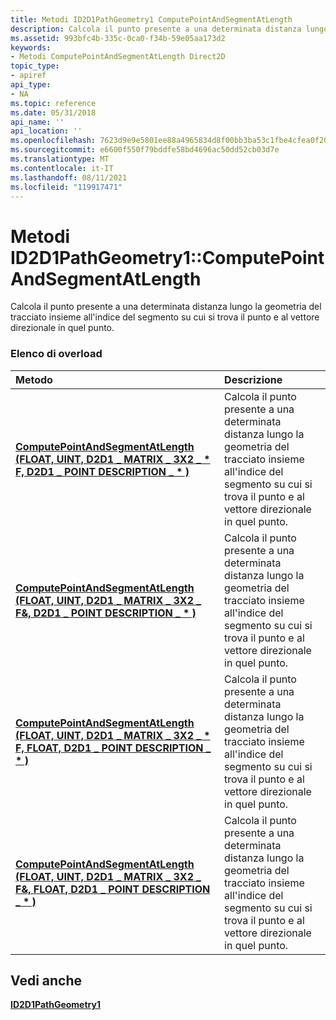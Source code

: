 ```yaml
---
title: Metodi ID2D1PathGeometry1 ComputePointAndSegmentAtLength
description: Calcola il punto presente a una determinata distanza lungo la geometria del tracciato insieme all'indice del segmento su cui si trova il punto e al vettore direzionale in quel punto.
ms.assetid: 993bfc4b-335c-0ca0-f34b-59e05aa173d2
keywords:
- Metodi ComputePointAndSegmentAtLength Direct2D
topic_type:
- apiref
api_type:
- NA
ms.topic: reference
ms.date: 05/31/2018
api_name: ''
api_location: ''
ms.openlocfilehash: 7623d9e9e5801ee88a4965834d8f00bb3ba53c1fbe4cfea0f2030f01e80c32d1
ms.sourcegitcommit: e6600f550f79bddfe58bd4696ac50dd52cb03d7e
ms.translationtype: MT
ms.contentlocale: it-IT
ms.lasthandoff: 08/11/2021
ms.locfileid: "119917471"
---
```

# <a name="id2d1pathgeometry1computepointandsegmentatlength-methods"></a>Metodi ID2D1PathGeometry1::ComputePointAndSegmentAtLength

Calcola il punto presente a una determinata distanza lungo la geometria del tracciato insieme all'indice del segmento su cui si trova il punto e al vettore direzionale in quel punto.

### <a name="overload-list"></a>Elenco di overload



| Metodo                                                                                                                                                                | Descrizione                                                                                                                                                                         |
|:----------------------------------------------------------------------------------------------------------------------------------------------------------------------|:------------------------------------------------------------------------------------------------------------------------------------------------------------------------------------|
| [**ComputePointAndSegmentAtLength (FLOAT, UINT, D2D1 \_ MATRIX \_ 3X2 \_ \* F, D2D1 \_ POINT DESCRIPTION \_ \* )**](/windows/win32/api/d2d1_1/nf-d2d1_1-id2d1pathgeometry1-computepointandsegmentatlength(float_uint32_constd2d1_matrix_3x2_f_d2d1_point_description))       | Calcola il punto presente a una determinata distanza lungo la geometria del tracciato insieme all'indice del segmento su cui si trova il punto e al vettore direzionale in quel punto.<br/> |
| [**ComputePointAndSegmentAtLength (FLOAT, UINT, D2D1 \_ MATRIX \_ 3X2 \_ F&, D2D1 \_ POINT DESCRIPTION \_ \* )**](/windows/win32/api/d2d1_1/nf-d2d1_1-id2d1pathgeometry1-computepointandsegmentatlength(float_uint32_constd2d1_matrix_3x2_f__d2d1_point_description))        | Calcola il punto presente a una determinata distanza lungo la geometria del tracciato insieme all'indice del segmento su cui si trova il punto e al vettore direzionale in quel punto.<br/> |
| [**ComputePointAndSegmentAtLength (FLOAT, UINT, D2D1 \_ MATRIX \_ 3X2 \_ \* F, FLOAT, D2D1 \_ POINT DESCRIPTION \_ \* )**](/windows/win32/api/d2d1_1/nf-d2d1_1-id2d1pathgeometry1-computepointandsegmentatlength(float_uint32_constd2d1_matrix_3x2_f_float_d2d1_point_description))  | Calcola il punto presente a una determinata distanza lungo la geometria del tracciato insieme all'indice del segmento su cui si trova il punto e al vettore direzionale in quel punto.<br/> |
| [**ComputePointAndSegmentAtLength (FLOAT, UINT, D2D1 \_ MATRIX \_ 3X2 \_ F&, FLOAT, D2D1 \_ POINT DESCRIPTION \_ \* )**](/windows/win32/api/d2d1_1/nf-d2d1_1-id2d1pathgeometry1-computepointandsegmentatlength(float_uint32_constd2d1_matrix_3x2_f__float_d2d1_point_description)) | Calcola il punto presente a una determinata distanza lungo la geometria del tracciato insieme all'indice del segmento su cui si trova il punto e al vettore direzionale in quel punto.<br/> |



## <a name="see-also"></a>Vedi anche

<dl> <dt>

[**ID2D1PathGeometry1**](/windows/win32/api/d2d1_1/nn-d2d1_1-id2d1pathgeometry1)
</dt> </dl>

 

